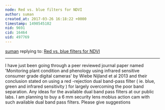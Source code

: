 ```yaml
---
node: Red vs. blue filters for NDVI
author: suman
created_at: 2017-03-26 16:18:22 +0000
timestamp: 1490545102
nid: 9691
cid: 16464
uid: 497769
---
```




[suman](../profile/suman) replying to: [Red vs. blue filters for NDVI](../notes/nedhorning/10-30-2013/red-vs-blue-filters-for-ndvi)

----
I have just been going through a peer reviewed journal paper named 'Monitoring plant condition and phenology using infrared sensitive consumer grade digital cameras' by Wiebe Nijland et al 2013 and their conclusion stated on using a red -rejection dual band-pass filter ( ie. blue, green and infrared sensitivity ) for largely overcoming the poor band separation.
Any ideas for the available dual band pass filters at our public labs. I am planning to buy a 6 mm security lens mobius action cam with such available dual band pass filters. Please give suggestions 